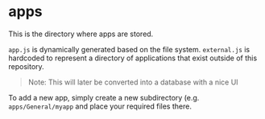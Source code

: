 # apps
This is the directory where apps are stored. 

`app.js` is dynamically generated based on the file system.
`external.js` is hardcoded to represent a directory of applications that exist outside of this repository.
> Note: This will later be converted into a database with a nice UI

To add a new app, simply create a new subdirectory (e.g. `apps/General/myapp` and place your required files there.
